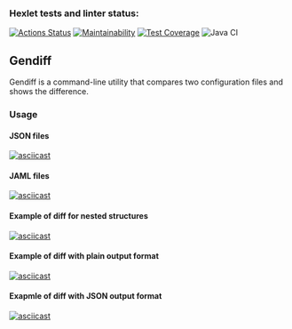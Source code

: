 ### Hexlet tests and linter status:
[![Actions Status](https://github.com/Parfenix/java-project-71/actions/workflows/hexlet-check.yml/badge.svg)](https://github.com/Parfenix/java-project-71/actions)
[![Maintainability](https://api.codeclimate.com/v1/badges/8bc3ad7062b69de7e0a5/maintainability)](https://codeclimate.com/github/Parfenix/java-project-71/maintainability)
[![Test Coverage](https://api.codeclimate.com/v1/badges/8bc3ad7062b69de7e0a5/test_coverage)](https://codeclimate.com/github/Parfenix/java-project-71/test_coverage)
![Java CI](https://github.com/Parfenix/java-project-71/actions/workflows/ci.yml/badge.svg)


## Gendiff

Gendiff is a command-line utility that compares two configuration files and shows the difference.

### Usage
#### JSON files
[![asciicast](https://asciinema.org/a/mGGuXUgvwoqodYhorubfNFzvD.svg)](https://asciinema.org/a/mGGuXUgvwoqodYhorubfNFzvD)
#### JAML files
[![asciicast](https://asciinema.org/a/HNqnQZLy96R7UlWiiyjPAGumz.svg)](https://asciinema.org/a/HNqnQZLy96R7UlWiiyjPAGumz)
#### Example of diff for nested structures
[![asciicast](https://asciinema.org/a/F5ssKhbJPeG9DQvfi8OfgvtlA.svg)](https://asciinema.org/a/F5ssKhbJPeG9DQvfi8OfgvtlA)
#### Example of diff with plain output format
[![asciicast](https://asciinema.org/a/FHTEOnGvtzUlV3kjV20hc9afx.svg)](https://asciinema.org/a/FHTEOnGvtzUlV3kjV20hc9afx)
#### Exapmle of diff with JSON output format
[![asciicast](https://asciinema.org/a/GYo8jvNzau4xnOTVPeSent1Ku.svg)](https://asciinema.org/a/GYo8jvNzau4xnOTVPeSent1Ku)